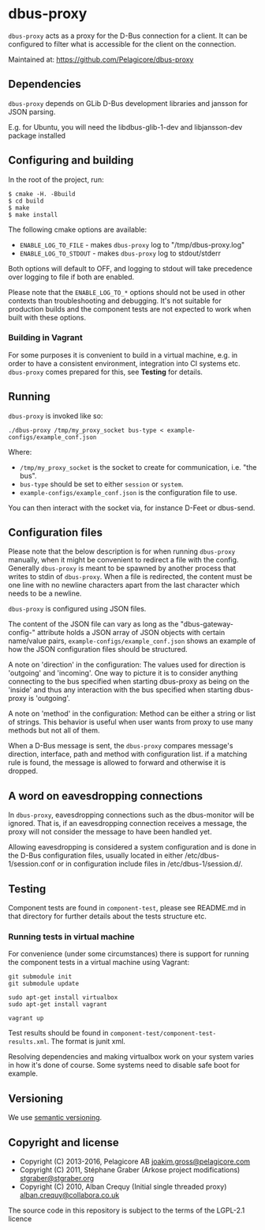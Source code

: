 
dbus-proxy
==========
`dbus-proxy` acts as a proxy for the D-Bus connection for a client.
It can be configured to filter what is accessible for the client on the
connection.

Maintained at: https://github.com/Pelagicore/dbus-proxy


Dependencies
------------
`dbus-proxy` depends on GLib D-Bus development libraries and jansson for JSON parsing.

E.g. for Ubuntu, you will need the libdbus-glib-1-dev and libjansson-dev package installed


Configuring and building
------------------------
In the root of the project, run:

```
$ cmake -H. -Bbuild
$ cd build
$ make
$ make install
```

The following cmake options are available:

* `ENABLE_LOG_TO_FILE` - makes `dbus-proxy` log to "/tmp/dbus-proxy.log"
* `ENABLE_LOG_TO_STDOUT` - makes `dbus-proxy` log to stdout/stderr

Both options will default to OFF, and logging to stdout will take precedence
over logging to file if both are enabled.

Please note that the `ENABLE_LOG_TO_*` options should not be used in other
contexts than troubleshooting and debugging. It's not suitable for production
builds and the component tests are not expected to work when built with these
options.

### Building in Vagrant
For some purposes it is convenient to build in a virtual machine, e.g. in order to
have a consistent environment, integration into CI systems etc. `dbus-proxy` comes
prepared for this, see __Testing__ for details.


Running
-------
`dbus-proxy` is invoked like so:

    ./dbus-proxy /tmp/my_proxy_socket bus-type < example-configs/example_conf.json

Where:

* `/tmp/my_proxy_socket` is the socket to create for communication, i.e. "the bus".
* `bus-type` should be set to either `session` or `system`.
* `example-configs/example_conf.json` is the configuration file to use.

You can then interact with the socket via, for instance D-Feet or dbus-send.


Configuration files
-------------------
Please note that the below description is for when running `dbus-proxy` manually,
when it might be convenient to redirect a file with the config. Generally `dbus-proxy`
is meant to be spawned by another process that writes to stdin of `dbus-proxy`. When
a file is redirected, the content must be one line with no newline characters apart
from the last character which needs to be a newline.

`dbus-proxy` is configured using JSON files.

The content of the JSON file can vary as long as the "dbus-gateway-config-<bustype>"
attribute holds a JSON array of JSON objects with certain name/value pairs,
`example-configs/example_conf.json` shows an example of how the JSON configuration files should be
structured.

A note on 'direction' in the configuration:
The values used for direction is 'outgoing' and 'incoming'. One way to picture it
is to consider anything connecting to the bus specified when starting dbus-proxy
as being on the 'inside' and thus any interaction with the bus specified when
starting dbus-proxy is 'outgoing'.

A note on 'method' in the configuration:
Method can be either a string or list of strings. This behavior is useful when user wants from proxy
to use many methods but not all of them.

When a D-Bus message is sent, the `dbus-proxy` compares message's direction, interface, path and method
with configuration list. if a matching rule is found, the message is allowed to forward and otherwise it
is dropped.


A word on eavesdropping connections
-----------------------------------
In `dbus-proxy`, eavesdropping connections such as the dbus-monitor will be
ignored. That is, if an eavesdropping connection receives a message, the proxy
will not consider the message to have been handled yet.

Allowing eavesdropping is considered a system configuration and is done in the
D-Bus configuration files, usually located in either /etc/dbus-1/session.conf
or in configuration include files in /etc/dbus-1/session.d/.


Testing
-------
Component tests are found in `component-test`, please see README.md in that directory
for further details about the tests structure etc.

### Running tests in virtual machine
For convenience (under some circumstances) there is support for running the component tests
in a virtual machine using Vagrant:

```
git submodule init
git submodule update

sudo apt-get install virtualbox
sudo apt-get install vagrant

vagrant up
```

Test results should be found in `component-test/component-test-results.xml`. The format is
junit xml.

Resolving dependencies and making virtualbox work on your system varies in how it's done
of course. Some systems need to disable safe boot for example.

Versioning
----------
We use [semantic versioning](http://semver.org).


Copyright and license
---------------------
* Copyright (C) 2013-2016, Pelagicore AB  <joakim.gross@pelagicore.com>
* Copyright (C) 2011, Stéphane Graber (Arkose project modifications)  <stgraber@stgraber.org>
* Copyright (C) 2010, Alban Crequy (Initial single threaded proxy)  <alban.crequy@collabora.co.uk>

The source code in this repository is subject to the terms of the LGPL-2.1 licence
